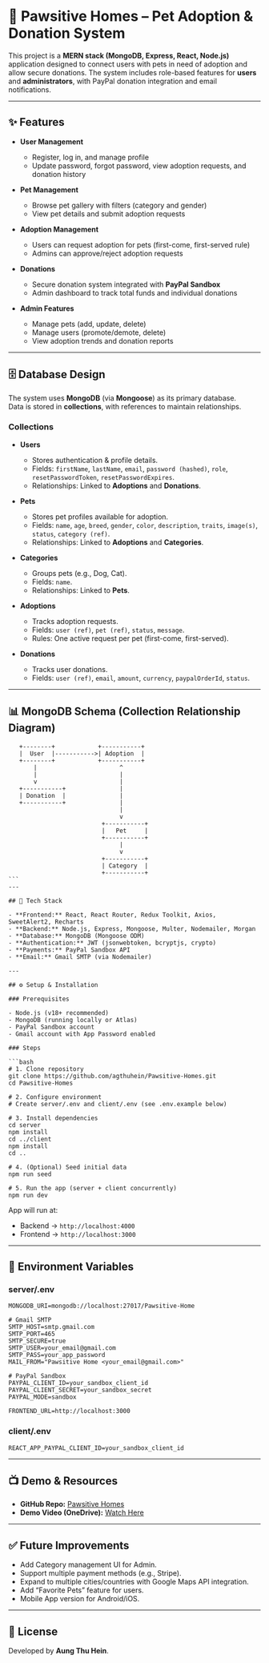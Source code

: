 # 🐾 Pawsitive Homes – Pet Adoption & Donation System

This project is a **MERN stack (MongoDB, Express, React, Node.js)** application designed to connect users with pets in need of adoption and allow secure donations. The system includes role-based features for **users** and **administrators**, with PayPal donation integration and email notifications.

---

## ✨ Features

- **User Management**

  - Register, log in, and manage profile
  - Update password, forgot password, view adoption requests, and donation history

- **Pet Management**

  - Browse pet gallery with filters (category and gender)
  - View pet details and submit adoption requests

- **Adoption Management**

  - Users can request adoption for pets (first-come, first-served rule)
  - Admins can approve/reject adoption requests

- **Donations**

  - Secure donation system integrated with **PayPal Sandbox**
  - Admin dashboard to track total funds and individual donations

- **Admin Features**
  - Manage pets (add, update, delete)
  - Manage users (promote/demote, delete)
  - View adoption trends and donation reports

---

## 🗄️ Database Design

The system uses **MongoDB** (via **Mongoose**) as its primary database.  
Data is stored in **collections**, with references to maintain relationships.

### Collections

- **Users**

  - Stores authentication & profile details.
  - Fields: `firstName`, `lastName`, `email`, `password (hashed)`, `role`, `resetPasswordToken`, `resetPasswordExpires`.
  - Relationships: Linked to **Adoptions** and **Donations**.

- **Pets**

  - Stores pet profiles available for adoption.
  - Fields: `name`, `age`, `breed`, `gender`, `color`, `description`, `traits`, `image(s)`, `status`, `category (ref)`.
  - Relationships: Linked to **Adoptions** and **Categories**.

- **Categories**

  - Groups pets (e.g., Dog, Cat).
  - Fields: `name`.
  - Relationships: Linked to **Pets**.

- **Adoptions**

  - Tracks adoption requests.
  - Fields: `user (ref)`, `pet (ref)`, `status`, `message`.
  - Rules: One active request per pet (first-come, first-served).

- **Donations**
  - Tracks user donations.
  - Fields: `user (ref)`, `email`, `amount`, `currency`, `paypalOrderId`, `status`.

---

## 📊 MongoDB Schema (Collection Relationship Diagram)

````text
   +--------+            +-----------+
   |  User  |----------->| Adoption  |
   +--------+            +-----------+
       |                       ^
       |                       |
       v                       |
   +-----------+               |
   | Donation  |               |
   +-----------+               |
                               |
                               v
                          +-----------+
                          |   Pet     |
                          +-----------+
                               |
                               v
                          +-----------+
                          | Category  |
                          +-----------+
```
---

## 🚀 Tech Stack

- **Frontend:** React, React Router, Redux Toolkit, Axios, SweetAlert2, Recharts
- **Backend:** Node.js, Express, Mongoose, Multer, Nodemailer, Morgan
- **Database:** MongoDB (Mongoose ODM)
- **Authentication:** JWT (jsonwebtoken, bcryptjs, crypto)
- **Payments:** PayPal Sandbox API
- **Email:** Gmail SMTP (via Nodemailer)

---

## ⚙️ Setup & Installation

### Prerequisites

- Node.js (v18+ recommended)
- MongoDB (running locally or Atlas)
- PayPal Sandbox account
- Gmail account with App Password enabled

### Steps

```bash
# 1. Clone repository
git clone https://github.com/agthuhein/Pawsitive-Homes.git
cd Pawsitive-Homes

# 2. Configure environment
# Create server/.env and client/.env (see .env.example below)

# 3. Install dependencies
cd server
npm install
cd ../client
npm install
cd ..

# 4. (Optional) Seed initial data
npm run seed

# 5. Run the app (server + client concurrently)
npm run dev
````

App will run at:

- Backend → `http://localhost:4000`
- Frontend → `http://localhost:3000`

---

## 🔑 Environment Variables

### server/.env

```env
MONGODB_URI=mongodb://localhost:27017/Pawsitive-Home

# Gmail SMTP
SMTP_HOST=smtp.gmail.com
SMTP_PORT=465
SMTP_SECURE=true
SMTP_USER=your_email@gmail.com
SMTP_PASS=your_app_password
MAIL_FROM="Pawsitive Home <your_email@gmail.com>"

# PayPal Sandbox
PAYPAL_CLIENT_ID=your_sandbox_client_id
PAYPAL_CLIENT_SECRET=your_sandbox_secret
PAYPAL_MODE=sandbox

FRONTEND_URL=http://localhost:3000
```

### client/.env

```env
REACT_APP_PAYPAL_CLIENT_ID=your_sandbox_client_id
```

---

## 📺 Demo & Resources

- **GitHub Repo:** [Pawsitive Homes](https://github.com/agthuhein/Pawsitive-Homes.git)
- **Demo Video (OneDrive):** [Watch Here](https://1drv.ms/v/c/acea0ced7b310c13/EV8Po_ppNbpLpEQwVV9wtWQBsFzUSYfF1Z3ic-oJUZJawA?e=YLGlnB)

---

## ✅ Future Improvements

- Add Category management UI for Admin.
- Support multiple payment methods (e.g., Stripe).
- Expand to multiple cities/countries with Google Maps API integration.
- Add “Favorite Pets” feature for users.
- Mobile App version for Android/iOS.

---

## 📌 License

Developed by **Aung Thu Hein**.
